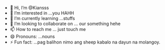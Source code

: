 - 👋 Hi, I’m @Kiansss
- 👀 I’m interested in ...you HAHH
- 🌱 I’m currently learning ...stuffs
- 💞️ I’m looking to collaborate on ... our something hehe
- 📫 How to reach me ... just touch me
- 😄 Pronouns: ...nouns
- ⚡ Fun fact: ...pag balihon nimo ang sheep kabalo na dayun na molangoy.

<!---
Kiansss/Kiansss is a ✨ special ✨ repository because its `README.md` (this file) appears on your GitHub profile.
You can click the Preview link to take a look at your changes.
--->

